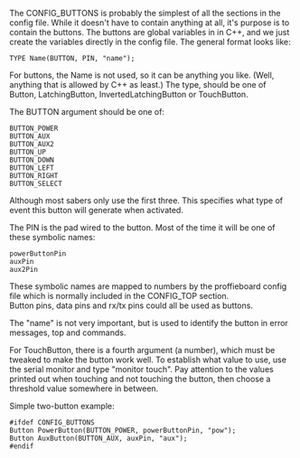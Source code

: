 The CONFIG_BUTTONS is probably the simplest of all the sections in the config file. While it doesn't have to contain anything at all, it's purpose is to contain the buttons. The buttons are global variables in in C++, and we just create the variables directly in the config file. The general format looks like:

    TYPE Name(BUTTON, PIN, "name");

For buttons, the Name is not used, so it can be anything you like. (Well, anything that is allowed by C++ as least.)  The type, should be one of Button, LatchingButton, InvertedLatchingButton or TouchButton.

The BUTTON argument should be one of:

    BUTTON_POWER
    BUTTON_AUX
    BUTTON_AUX2
    BUTTON_UP
    BUTTON_DOWN
    BUTTON_LEFT
    BUTTON_RIGHT
    BUTTON_SELECT

Although most sabers only use the first three. This specifies what type of event this button will
generate when activated.

The PIN is the pad wired to the button. Most of the time it will be one of these symbolic names:

    powerButtonPin
    auxPin
    aux2Pin

These symbolic names are mapped to numbers by the proffieboard config file which is normally included in the CONFIG_TOP section.<br/>
Button pins, data pins and rx/tx pins could all be used as buttons.

The "name" is not very important, but is used to identify the button in error messages, top and commands.

For TouchButton, there is a fourth argument (a number), which must be tweaked to make the button work well.
To establish what value to use, use the serial monitor and type "monitor touch". Pay attention to the values printed out when touching and not touching the button, then choose a threshold value somewhere in between.

Simple two-button example:

    #ifdef CONFIG_BUTTONS
    Button PowerButton(BUTTON_POWER, powerButtonPin, "pow");
    Button AuxButton(BUTTON_AUX, auxPin, "aux");
    #endif

